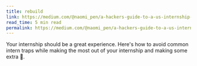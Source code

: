 ```yaml
---
title: rebuild
link: https://medium.com/@naomi_pen/a-hackers-guide-to-a-us-internship-1510a69ad3db
read_time: 5 min read
permalink: https://medium.com/@naomi_pen/a-hackers-guide-to-a-us-internship-1510a69ad3db
---
```


Your internship should be a great experience. Here's how to avoid common intern traps while making the most out of your internship and making some extra 💸.
